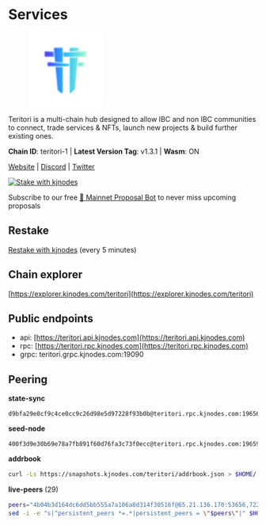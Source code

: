 # Services

<figure><img src="https://raw.githubusercontent.com/kj89/cosmos-images/main/logos/teritori.png" width="150" alt=""><figcaption></figcaption></figure>

Teritori is a multi-chain hub designed to allow IBC and non IBC communities  to connect, trade services & NFTs, launch new projects & build further existing ones.

**Chain ID**: teritori-1 | **Latest Version Tag**: v1.3.1 | **Wasm**: ON

[Website](https://teritori.com) | [Discord](https://discord.gg/teritori) | [Twitter](https://twitter.com/TeritoriNetwork)

[![Stake with kjnodes](https://i.ibb.co/cr44Q8j/button-stake-with-kjnodes.png)](https://restake.app/teritori/torivaloper184ln03hkpt75uhrrr26f66kvcqvf4yn4nc2xjm)

Subscribe to our free [🤖 Mainnet Proposal Bot](https://t.me/kjnodes_proposal_bot) to never miss upcoming proposals

## Restake

[Restake with kjnodes](https://restake.app/teritori/torivaloper184ln03hkpt75uhrrr26f66kvcqvf4yn4nc2xjm) (every 5 minutes)
## Chain explorer
[https://explorer.kjnodes.com/teritori](https://explorer.kjnodes.com/teritori)

## Public endpoints

* api: [https://teritori.api.kjnodes.com](https://teritori.api.kjnodes.com)
* rpc: [https://teritori.rpc.kjnodes.com](https://teritori.rpc.kjnodes.com)
* grpc: teritori.grpc.kjnodes.com:19090

## Peering

**state-sync**

```text
d9bfa29e0cf9c4ce0cc9c26d98e5d97228f93b0b@teritori.rpc.kjnodes.com:19656
```

**seed-node**

```text
400f3d9e30b69e78a7fb891f60d76fa3c73f0ecc@teritori.rpc.kjnodes.com:19659
```

**addrbook**
```bash
curl -Ls https://snapshots.kjnodes.com/teritori/addrbook.json > $HOME/.teritorid/config/addrbook.json
```

**live-peers** (29)
```bash
peers="4b04b3d164dc6dd5bb555a7a106a8d314f30516f@65.21.136.170:53656,722b63e6c65628b929f22013dcbcde980210cb44@176.9.127.54:26656,d9bfa29e0cf9c4ce0cc9c26d98e5d97228f93b0b@65.109.88.38:19656,45f2d4f8ed2ef8d71a257cdeed27123f5fe3bef4@141.94.109.71:10356,b336b83d9bab0b8cf96a3833efcbc196fab63fdd@212.95.51.215:36656,e1b058e5cfa2b836ddaa496b10911da62dcf182e@138.201.8.248:26656,15e7d5ef19a373da5ca7aebbe3b57203f21e0a07@198.244.179.127:26656,5a98d637a16b16bf425a4a785c9d11a7d1e5b8a0@65.21.131.215:26736,8f28518afd31a42ea81bb3232a50ab0cec4dcdf7@51.158.236.131:26656,c12c1ed98ab1f24266980c1f05ed0ca8812ca7aa@95.217.192.230:16656,82ebb17ddac20928fb8107201dad9f5aea7f9132@198.244.200.3:26656,17308ce7e097819743a01c0d30fedaa27e9f16a4@141.95.65.73:15956,2b4f46e601fb4ede2a0c98976337e3afdaa50dac@65.108.238.102:15956,35de81a10ed992e427e6eb1d0d9ec3622d0f37fe@193.70.47.90:15956,63c28f10976800fd783930067d3d3a4eef358b28@173.215.85.171:20070,c670830fdf60374f008fa4a4eb851deddcdaef5b@65.109.88.107:46656,41caa4106f68977e3a5123e56f57934a2d34a1c1@185.16.38.210:27166,e726816f42831689eab9378d5d577f1d06d25716@176.9.188.21:26656,6085c32b26fb1baa4b16b426f5d56f2fff81cfc7@135.181.165.246:26656,526d8c7c44f59be9a39d7463c576b68c0db23174@65.108.234.23:15956,409c8a2b94d3835419127521347355ae47f07dd3@5.181.190.157:27656,3069b058b5ed85c3cdb2cf18fb1d255d966b53af@193.149.187.8:26656,ebc272824924ea1a27ea3183dd0b9ba713494f83@95.214.52.139:27166,370bf5f5b9ce655403d05753c355798288c1f120@89.245.24.87:23356,6ef7a8bc7a3cc0856594f12570e8f2282a099dcf@65.109.93.152:26796,ce3baba928ae06cd3ff0af20aec888a82ddffef7@54.37.129.171:26656,ca0d6b49b304c5f1c629809795f50440d5710b40@159.89.40.188:26656,46b7ae20e3cc4264076a91c3601f3894a021a80d@65.108.6.45:36656,995bc810b465a97613890b32a768d9e1878df99d@57.128.82.243:28656"
sed -i -e "s|^persistent_peers *=.*|persistent_peers = \"$peers\"|" $HOME/.teritorid/config/config.toml
```
